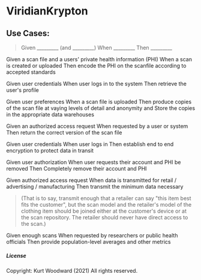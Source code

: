 # ViridianKrypton
	
##	Use Cases:
>	Given _________
	(and  _________)
	When  _________
	Then  _________
	
Given a scan file
and a users' private health information (PHI)
When a scan is created or uploaded
Then encode the PHI on the scanfile according to accepted standards
	
Given user credentials
When user logs in to the system
Then retrieve the user's profile
	
Given user preferences
When a scan file is uploaded
Then produce copies of the scan file at vaying levels of detail and anonymity
	and Store the copies in the appropriate data warehouses
	
Given an authorized access request
When requested by a user or system
Then return the correct version of the scan file
	
Given user credentials
When user logs in
Then establish end to end encryption to protect data in transit
	
Given user authorization
When user requests their account and PHI be removed
Then Completely remove their account and PHI

Given authorized access request
When data is transmitted for retail / advertising / manufacturing
Then transmit the minimum data necessary 
>(That is to say, transmit enough that a retailer can say "this item best fits the customer", but the scan model and the retailer's model of the clothing item should be joined either at the customer's device or at the scan repository. The retailer should never have direct access to the scan.)

Given enough scans
When requested by researchers or public health officials
Then provide population-level averages and other metrics

##### License
Copyright: Kurt Woodward (2021)
All rights reserved.
